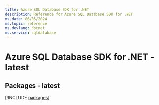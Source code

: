 ```yaml
---
title: Azure SQL Database SDK for .NET
description: Reference for Azure SQL Database SDK for .NET
ms.date: 06/05/2024
ms.topic: reference
ms.devlang: dotnet
ms.service: sqldatabase
---
```

# Azure SQL Database SDK for .NET - latest
## Packages - latest
[!INCLUDE [packages](sql-database-index.md)]